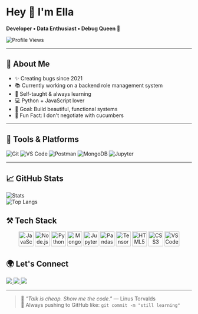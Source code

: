 # Hey 👋 I'm Ella

**Developer • Data Enthusiast • Debug Queen 👑**

![Profile Views](https://komarev.com/ghpvc/?username=Yuyi5la&label=Profile%20views&color=blueviolet&style=flat-square)

---

## 🧠 About Me

- ✨ Creating bugs since 2021  
- 📚 Currently working on a backend role management system  
- 🧠 Self-taught & always learning  
- 💻 Python + JavaScript lover  
- 🎯 Goal: Build beautiful, functional systems  
- 🥒 Fun Fact: I don't negotiate with cucumbers


---

## 🧰 Tools & Platforms

![Git](https://img.shields.io/badge/-Git-F05032?style=flat-square&logo=git&logoColor=white)
![VS Code](https://img.shields.io/badge/-VS%20Code-007ACC?style=flat-square&logo=visual-studio-code&logoColor=white)
![Postman](https://img.shields.io/badge/-Postman-FF6C37?style=flat-square&logo=postman&logoColor=white)
![MongoDB](https://img.shields.io/badge/-MongoDB-4EA94B?style=flat-square&logo=mongodb&logoColor=white)
![Jupyter](https://img.shields.io/badge/-Jupyter-F37626?style=flat-square&logo=jupyter&logoColor=white)

---

## 📈 GitHub Stats

![Stats](https://github-readme-stats.vercel.app/api?username=Yuyi5la&show_icons=true&theme=tokyonight)  
![Top Langs](https://github-readme-stats.vercel.app/api/top-langs/?username=Yuyi5la&layout=compact&theme=tokyonight)

## ⚒️ Tech Stack

<div align="center">
  <img src="https://cdn.jsdelivr.net/gh/devicons/devicon/icons/javascript/javascript-original.svg" height="40" alt="JavaScript"/>
  <img src="https://cdn.jsdelivr.net/gh/devicons/devicon/icons/nodejs/nodejs-original.svg" height="40" alt="Node.js"/>
  <img src="https://cdn.jsdelivr.net/gh/devicons/devicon/icons/python/python-original.svg" height="40" alt="Python"/>
  <img src="https://cdn.jsdelivr.net/gh/devicons/devicon/icons/mongodb/mongodb-original.svg" height="40" alt="MongoDB"/>
  <img src="https://cdn.jsdelivr.net/gh/devicons/devicon/icons/jupyter/jupyter-original.svg" height="40" alt="Jupyter"/>
  <img src="https://cdn.jsdelivr.net/gh/devicons/devicon/icons/pandas/pandas-original.svg" height="40" alt="Pandas"/>
  <img src="https://cdn.jsdelivr.net/gh/devicons/devicon/icons/tensorflow/tensorflow-original.svg" height="40" alt="TensorFlow"/>
  <img src="https://cdn.jsdelivr.net/gh/devicons/devicon/icons/html5/html5-original.svg" height="40" alt="HTML5"/>
  <img src="https://cdn.jsdelivr.net/gh/devicons/devicon/icons/css3/css3-original.svg" height="40" alt="CSS3"/>
  <img src="https://cdn.jsdelivr.net/gh/devicons/devicon/icons/vscode/vscode-original.svg" height="40" alt="VS Code"/>
</div>


## 🌍 Let's Connect

<p align="left">
  <a href="https://emmy-red-portfolio.vercel.app/" target="_blank">
    <img src="https://img.shields.io/badge/Portfolio-000?style=for-the-badge&logo=vercel&logoColor=white" />
  </a>
  <a href="https://linkedin.com/in/emmanuella-ezinne-013a42249" target="_blank">
    <img src="https://img.shields.io/badge/LinkedIn-0077B5?style=for-the-badge&logo=linkedin&logoColor=white" />
  </a>
  <a href="mailto:zinneye@gmail.com">
    <img src="https://img.shields.io/badge/Gmail-D14836?style=for-the-badge&logo=gmail&logoColor=white" />
  </a>
</p>

---

> 💬 _"Talk is cheap. Show me the code."_ — Linus Torvalds  
> 🔁 Always pushing to GitHub like: `git commit -m "still learning"`
